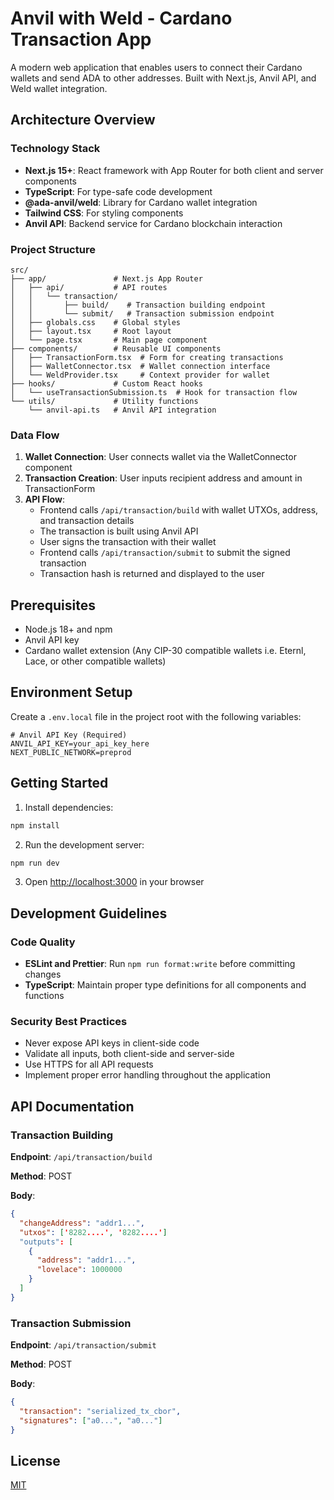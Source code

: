 # Anvil with Weld - Cardano Transaction App

A modern web application that enables users to connect their Cardano wallets and send ADA to other addresses. Built with Next.js, Anvil API, and Weld wallet integration.

## Architecture Overview

### Technology Stack

- **Next.js 15+**: React framework with App Router for both client and server components
- **TypeScript**: For type-safe code development
- **@ada-anvil/weld**: Library for Cardano wallet integration
- **Tailwind CSS**: For styling components
- **Anvil API**: Backend service for Cardano blockchain interaction

### Project Structure

```
src/
├── app/               # Next.js App Router
│   ├── api/           # API routes
│   │   └── transaction/
│   │       ├── build/    # Transaction building endpoint
│   │       └── submit/   # Transaction submission endpoint
│   ├── globals.css    # Global styles
│   ├── layout.tsx     # Root layout
│   └── page.tsx       # Main page component
├── components/        # Reusable UI components
│   ├── TransactionForm.tsx  # Form for creating transactions
│   ├── WalletConnector.tsx  # Wallet connection interface
│   └── WeldProvider.tsx     # Context provider for wallet
├── hooks/             # Custom React hooks
│   └── useTransactionSubmission.ts  # Hook for transaction flow
└── utils/             # Utility functions
    └── anvil-api.ts   # Anvil API integration
```

### Data Flow

1. **Wallet Connection**: User connects wallet via the WalletConnector component
2. **Transaction Creation**: User inputs recipient address and amount in TransactionForm
3. **API Flow**:
   - Frontend calls `/api/transaction/build` with wallet UTXOs, address, and transaction details
   - The transaction is built using Anvil API
   - User signs the transaction with their wallet
   - Frontend calls `/api/transaction/submit` to submit the signed transaction
   - Transaction hash is returned and displayed to the user

## Prerequisites

- Node.js 18+ and npm
- Anvil API key
- Cardano wallet extension (Any CIP-30 compatible wallets i.e. Eternl, Lace, or other compatible wallets)

## Environment Setup

Create a `.env.local` file in the project root with the following variables:

```
# Anvil API Key (Required)
ANVIL_API_KEY=your_api_key_here
NEXT_PUBLIC_NETWORK=preprod
```

## Getting Started

1. Install dependencies:

```bash
npm install
```

2. Run the development server:

```bash
npm run dev
```

3. Open [http://localhost:3000](http://localhost:3000) in your browser

## Development Guidelines

### Code Quality

- **ESLint and Prettier**: Run `npm run format:write` before committing changes
- **TypeScript**: Maintain proper type definitions for all components and functions

### Security Best Practices

- Never expose API keys in client-side code
- Validate all inputs, both client-side and server-side
- Use HTTPS for all API requests
- Implement proper error handling throughout the application

## API Documentation

### Transaction Building

**Endpoint**: `/api/transaction/build`

**Method**: POST

**Body**:

```json
{
  "changeAddress": "addr1...",
  "utxos": ['8282....', '8282....']
  "outputs": [
    {
      "address": "addr1...",
      "lovelace": 1000000
    }
  ]
}
```

### Transaction Submission

**Endpoint**: `/api/transaction/submit`

**Method**: POST

**Body**:

```json
{
  "transaction": "serialized_tx_cbor",
  "signatures": ["a0...", "a0..."]
}
```

## License

[MIT](LICENSE)

